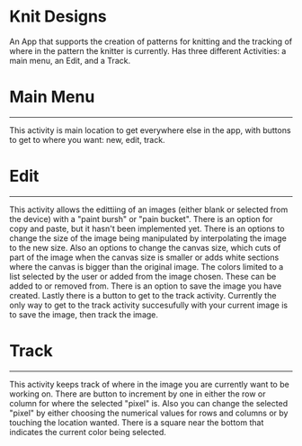# Knit Designs
An App that supports the creation of patterns for knitting and the tracking of where in the pattern the knitter is currently.
Has three different Activities: a main menu, an Edit, and a Track.

# Main Menu
------------
  This activity is main location to get everywhere else in the app, with buttons to get to where you want: new, edit, track.
  
# Edit
------------
  This activity allows the edittiing of an images (either blank or selected from the device) with a "paint bursh" or 
  "pain bucket". There is an option for copy and paste, but it hasn't been implemented yet. There is an options to change
  the size of the image being manipulated by interpolating the image to the new size. Also an options to change the canvas
  size, which cuts of part of the image when the canvas size is smaller or adds white sections where the canvas is bigger 
  than the original image. The colors limited to a list selected by the user or added from the image chosen. These can be
  added to or removed from. There is an option to save the image you have created. Lastly there is a button to get to the
  track activity. Currently the only way to get to the track activity succesufully with your current image is to save the
  image, then track the image.

# Track
------------
  This activity keeps track of where in the image you are currently want to be working on. There are button to increment by 
  one in either the row or column for where the selected "pixel" is. Also you can change the selected "pixel" by either
  choosing the numerical values for rows and columns or by touching the location wanted. There is a square near the bottom 
  that indicates the current color being selected.
